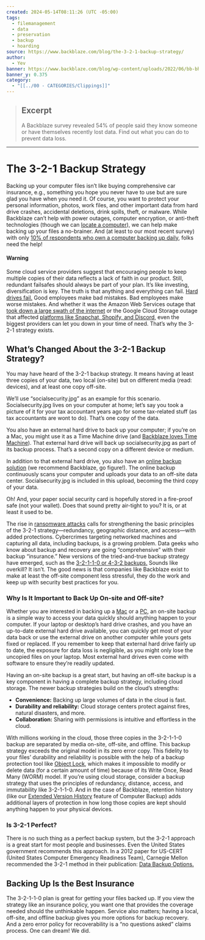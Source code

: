 ```yaml
---
created: 2024-05-14T08:11:26 (UTC -05:00)
tags:
  - filemanagement
  - data
  - preservation
  - backup
  - hoarding
source: https://www.backblaze.com/blog/the-3-2-1-backup-strategy/
author:
  - Yev
banner: https://www.backblaze.com/blog/wp-content/uploads/2022/06/bb-bh-3-2-1-Backup-Strategy-Refresh_Design-B2.png
banner_y: 0.375
category:
  - "[[../00 - CATEGORIES/Clippings]]"
---
```


> ## Excerpt
> A Backblaze survey revealed 54% of people said they know someone or have themselves recently lost data. Find out what you can do to prevent data loss.

---

# The 3-2-1 Backup Strategy




Backing up your computer files isn’t like buying comprehensive car insurance, e.g., something you hope you never have to use but are sure glad you have when you need it. Of course, you want to protect your personal information, photos, work files, and other important data from hard drive crashes, accidental deletions, drink spills, theft, or malware. While Backblaze can’t help with power outages, computer encryption, or anti-theft technologies (though we can [locate a computer](https://www.backblaze.com/lost_computer.html)), we can help make backing up your files a no-brainer. And (at least to our most recent survey) with only [10% of respondents who own a computer backing up daily](https://www.backblaze.com/blog/the-2022-backup-survey-54-report-data-loss-with-only-10-backing-up-daily/), folks need the help!

#### Warning

Some cloud service providers suggest that encouraging people to keep multiple copies of their data reflects a lack of faith in our product. Still, redundant failsafes should always be part of your plan. It’s like investing, diversification is key. The truth is that anything and everything can fail. [Hard drives fail.](https://www.backblaze.com/blog/backblaze-drive-stats-for-q1-2022/) Good employees make bad mistakes. Bad employees make worse mistakes. And whether it was the Amazon Web Services outage that [took down a large swath of the internet](https://www.theverge.com/2020/11/25/21719396/amazon-web-services-aws-outage-down-internet) or the Google Cloud Storage outage that affected [platforms like Snapchat, Shopify, and Discord,](https://techmonitor.ai/technology/cloud/google-cloud-down) even the biggest providers can let you down in your time of need. That’s why the 3-2-1 strategy exists.

## What’s Changed About the 3-2-1 Backup Strategy?

You may have heard of the 3-2-1 backup strategy. It means having at least three copies of your data, two local (on-site) but on different media (read: devices), and at least one copy off-site.

We’ll use “socialsecurity.jpg” as an example for this scenario. Socialsecurity.jpg lives on your computer at home; let’s say you took a picture of it for your tax accountant years ago for some tax-related stuff (as tax accountants are wont to do). That’s one copy of the data.

You also have an external hard drive to back up your computer; if you’re on a Mac, you might use it as a Time Machine drive (and [Backblaze loves Time Machine](https://www.backblaze.com/mac-online-backup.html)). That external hard drive will back up socialsecurity.jpg as part of its backup process. That’s a second copy on a different device or medium.

In addition to that external hard drive, you also have an [online backup solution](https://www.backblaze.com/best-online-backup-service.html) (we recommend Backblaze, go figure!). The online backup continuously scans your computer and uploads your data to an off-site data center. Socialsecurity.jpg is included in this upload, becoming the third copy of your data.

Oh! And, your paper social security card is hopefully stored in a fire-proof safe (not your wallet). Does that sound pretty air-tight to you? It is, or at least it used to be.

The rise in [ransomware attacks](https://www.backblaze.com/blog/complete-guide-ransomware/) calls for strengthening the basic principles of the 3-2-1 strategy—redundancy, geographic distance, and access—with added protections. Cybercrimes targeting networked machines and capturing all data, including backups, is a growing problem. Data geeks who know about backup and recovery are going “comprehensive” with their backup “insurance.” New versions of the tried-and-true backup strategy have emerged, such as the [3-2-1-1-0 or 4-3-2 backups.](https://www.backblaze.com/blog/whats-the-diff-3-2-1-vs-3-2-1-1-0-vs-4-3-2/) Sounds like overkill? It isn’t. The good news is that companies like Backblaze exist to make at least the off-site component less stressful, they do the work and keep up with security best practices for you.

### Why Is It Important to Back Up On-site and Off-site?

Whether you are interested in backing up a [Mac](https://www.backblaze.com/mac-online-backup.html) or a [PC](https://www.backblaze.com/windows-online-backup.html), an on-site backup is a simple way to access your data quickly should anything happen to your computer. If your laptop or desktop’s hard drive crashes, and you have an up-to-date external hard drive available, you can quickly get most of your data back or use the external drive on another computer while yours gets fixed or replaced. If you remember to keep that external hard drive fairly up to date, the exposure for data loss is negligible, as you might only lose the uncopied files on your laptop. Most external hard drives even come with software to ensure they’re readily updated.

Having an on-site backup is a great start, but having an off-site backup is a key component in having a complete backup strategy, including cloud storage. The newer backup strategies build on the cloud’s strengths:

* **Convenience:** Backing up large volumes of data in the cloud is fast.
* **Durability and reliability:** Cloud storage centers protect against fires, natural disasters, and more.
* **Collaboration:** Sharing with permissions is intuitive and effortless in the cloud.

With millions working in the cloud, those three copies in the 3-2-1-1-0 backup are separated by media on-site, off-site, and offline. This backup strategy exceeds the original model in its zero error copy. This fidelity to your files’ durability and reliability is possible with the help of a backup protection tool like [Object Lock](https://www.backblaze.com/blog/object-lock-101-protecting-data-from-ransomware/), which makes it impossible to modify or delete data (for a certain amount of time) because of its Write Once, Read Many (WORM) model. If you’re using cloud storage, consider a backup strategy that uses the principles of redundancy, distance, access, and immutability like 3-2-1-1-0. And in the case of Backblaze, retention history (like our [Extended Version History](https://www.backblaze.com/blog/what-is-extended-version-history/) feature of Computer Backup) adds additional layers of protection in how long those copies are kept should anything happen to your physical devices.

### Is 3-2-1 Perfect?

There is no such thing as a perfect backup system, but the 3-2-1 approach is a great start for most people and businesses. Even the United States government recommends this approach. In a 2012 paper for US-CERT (United States Computer Emergency Readiness Team), Carnegie Mellon recommended the 3-2-1 method in their publication: [Data Backup Options.](https://www.backblaze.com/cloud-backup.html)

## Backing Up Is the Best Insurance

The 3-2-1-1-0 plan is great for getting your files backed up. If you view the strategy like an insurance policy, you want one that provides the coverage needed should the unthinkable happen. Service also matters; having a local, off-site, and offline backup gives you more options for backup recovery. And a zero error policy for recoverability is a “no questions asked” claims process. One can dream! We did.

